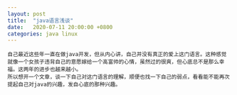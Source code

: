 ```yaml
---
layout: post
title:  "java语言浅谈"
date:   2020-07-11 20:00:00 +0800
categories: java linux
---
```

    自己最近这些年一直在做java开发，但从内心讲，自己并没有真正的爱上这门语言。这种感觉就像一个女孩子违背自己的意愿嫁给一个高富帅的心情，虽然过的很爽，但心底总不是那么幸福。这两年的进步也越来越小。
    所以想开一个文章，谈一下自己对这门语言的理解，顺便也找一下自己的弱点，看看能不能再次提起自己对java的兴趣，发自心底的那种兴趣。